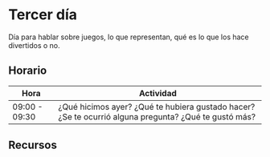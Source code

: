 # Tercer día

Día para hablar sobre juegos, lo que representan, qué es lo que los hace divertidos o no. 

## Horario

| Hora          | Actividad                                                                |
| ------------- | -------------------------------------------------------------------------|
| 09:00 - 09:30 | ¿Qué hicimos ayer? ¿Qué te hubiera gustado hacer? ¿Se te ocurrió alguna pregunta? ¿Qué te gustó más? | 


## Recursos

